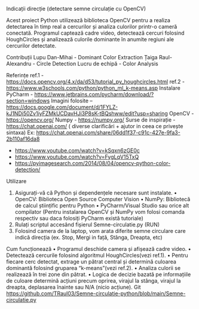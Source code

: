 Indicații direcție
(detectare semne circulație cu OpenCV)



Acest proiect Python utilizează biblioteca OpenCV pentru a realiza detectarea în timp real a cercurilor și analiza culorilor printr-o cameră conectată. Programul captează cadre video, detectează cercuri folosind HoughCircles și analizează culorile dominante în anumite regiuni ale cercurilor detectate.

Contribuții
Lupu Dan-Mihai - Dominant Color Extraction
Țaiga Raul-Alexandru - Circle Detection
Lucru de echipă - Color Analysis

Referințe
ref.1 - https://docs.opencv.org/4.x/da/d53/tutorial_py_houghcircles.html
ref.2 - https://www.w3schools.com/python/python_ml_k-means.asp
Instalare PyCharm - https://www.jetbrains.com/pycharm/download/?section=windows
Imagini folosite – https://docs.google.com/document/d/1FYLZ-kJ1NDi50Zv1iyFZMkUCDavHJi3P8sK-tBQshww/edit?usp=sharing
OpenCV - https://opencv.org/
Numpy - https://numpy.org/
Surse de inspirație - https://chat.openai.com/ ( diverse clarificări + ajutor in ceea ce privește sintaxa)
Ex: https://chat.openai.com/share/06dd1f37-c91c-427e-9fa3-2b110af16da8
-	https://www.youtube.com/watch?v=kSqxn6zGE0c
-	https://www.youtube.com/watch?v=FygLqV15TxQ
-	https://pyimagesearch.com/2014/08/04/opencv-python-color-detection/

Utilizare
1.	Asigurați-vă că Python și dependențele necesare sunt instalate.
• OpenCV: Biblioteca Open Source Computer Vision
• NumPy: Bibliotecă de calcul științific pentru Python
•	PyCharm/Visual Studio sau orice alt compilator
(Pentru instalarea OpenCV și NumPy vom folosi comanda <pip install opencv-python> respectiv <pip install numpy> sau daca folosiți PyCharm există tutoriale)
2.	Rulați scriptul accesând fișierul Semne-circulatie.py (RUN)
3.	Folosind camera de la laptop, vom arata diferite semne circulare care indică direcția (ex. Stop, Mergi in față, Stânga, Dreapta, etc)

Cum funcționează
• Programul deschide camera și afișează cadre video.
• Detectează cercurile folosind algoritmul HoughCircles(vezi ref.1).
• Pentru fiecare cerc detectat, extrage un pătrat central și determină culoarea dominantă folosind gruparea “k-means”(vezi ref.2).
• Analiza culorii se realizează în trei zone din pătrat.
• Logica de decizie bazată pe informațiile de culoare determină acțiuni precum oprirea, virajul la stânga, virajul la dreapta, deplasarea înainte sau N/A (nicio acțiune).
Git
https://github.com/TRaul03/Semne-circulatie-python/blob/main/Semne-circulatie.py


